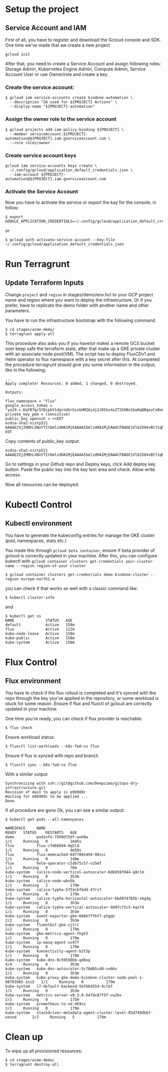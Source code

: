 # Setup the project 

## Service Account and IAM

First of all, you have to register and download the Gcloud console and SDK. One time we've made that we create a new project 
```
gcloud init
```


After that, you need to create a Service Account and assign following roles: Storage Admin, Kubernetes Engine Admin, Compute Admin, Service Account User or use Owner/role and create a key.

### Create the service account:
```
$ gcloud iam service-accounts create kindone-automation \
  --description "SA used for ${PROJECT} Actions" \
  --display-name "${PROJECT}-automation"
```
### Assign the owner role to the service account
```
$ gcloud projects add-iam-policy-binding ${PROJECT} \
  --member serviceAccount:${PROJECT}-automation@${PROJECT}.iam.gserviceaccount.com \
  --role roles/owner
```
### Create service account keys
```
gcloud iam service-accounts keys create \
  ~/.config/gcloud/application_default_credentials.json \
  --iam-account ${PROJECT}-automation@${PROJECT}.iam.gserviceaccount.com
```
### Activate the Service Account 
Now you have to activate the service or export the kay for the console, in follow:
```
$ export GOOGLE_APPLICATION_CREDENTIALS=~/.config/gcloud/application_default_credentials.json
```

or

```
$ gcloud auth activate-service-account --key-file ~/.config/gcloud/application_default_credentials.json
```



# Run Terragrunt


## Update Terraform Inputs
Change `project` and `region` in stages/demo/env.hcl to your GCP project name and region where you want to deploy the infrastructure. 
Or if you prefer, have to replicate the demo folder with another name and other parameters.

You have to run the infrastructure bootstrap with the following command.
```
$ cd stages/acme-demo/
$ terragrunt apply-all
```

This procedure also asks you if you have(or make) a remote GCS bucket over keep safe the terraform state, after that make up a GKE private cluster with an associate node pool(VM). The script has to deploy FluxCDv1 and Helm operator to flux namespace with a key secret after this.
At completed the procedure terragrunt should give you some information in the output, like in the following: 

```
...
Apply complete! Resources: 0 added, 1 changed, 0 destroyed.

Outputs:

flux_namespace = "flux"
google_access_token = "ya29.c.KqYB7gc5YBipkV1dgrnUkrGsxkHMZAjdjIJ05Gv4uZT2XXNsSSwOqQBqxvCxBoOIW90aiNvh2h0EVmIeDfil2RQ0mFnJN_4wmGR9wXlpj69SvxdXrnMbM_1kkDew9MMhiEFbbyqaUTFBQhFGLGPja9CDVX7DMfvzG6xdXKNQvaB1oD0WHn51vVvhkBixSh_bI3syvAff0Jg8vMZsX5sVpc7HWUB_hvQaFQ"
private_key_pem = (sensitive)
public_key_openssh = <<EOT
ecdsa-sha2-nistp521 AAAAE2VjZHNhLXNoYTItbmlzdHA1MjEAAAAIbmlzdHA1MjEAAACFBADE1Vl6ZX04vBt7zqM0LgK9yKKhkXKGiVswzsJDPYpNDAgmq+iAvhsqgnD6/20zesfQT3rbzzMC/JoTD28LPMiReQDbXEJVVvM1N5LZkSSImIjPmkAwxzMfoIkTMCAUMkcSRyzYNDysNWin+BpZEr4uDLSizkUcZqzPZ0mtE/MSa5veTQ==
EOT
```
Copy contents of public_key output: 
```
ecdsa-sha2-nistp521 AAAAE2VjZHNhLXNoYTItbmlzdHA1MjEAAAAIbmlzdHA1MjEAAACFBADE1Vl6ZX04vBt7zqM0LgK9yKKhkXKGiVswzsJDPYpNDAgmq+iAvhsqgnD6/20zesfQT3rbzzMC/JoTD28LPMiReQDbXEJVVvM1N5LZkSSImIjPmkAwxzMfoIkTMCAUMkcSRyzYNDysNWin+BpZEr4uDLSizkUcZqzPZ0mtE/MSa5veTQ==
```
Go to settings in your Github repo and Deploy keys, click Add deploy key button.
Paste the public key into the key text area and check. Allow write access.

Now all resources can be deployed. 

# Kubectl Control

## Kubectl environment
You have to generate the kubeconfig entries for manage the GKE cluster (pod, namespaces, stats etc.)

You made this through `gcloud beta container`, ensure if beta provider of gcloud is correctly updated in your machine. After this, you can configure kubectl with `gcloud container clusters get-credentials your-cluster-name --region region-of-your cluster`

```
$ gcloud container clusters get-credentials demo-kindone-cluster --region europe-north1-a

```

you can check if that works as well with a classic command like: 
```
$ kubectl cluster-info
```
and 
```
$ kubectl get ns
NAME              STATUS   AGE
default           Active   158m
flux              Active   122m
kube-node-lease   Active   158m
kube-public       Active   158m
kube-system       Active   158m
```

# Flux Control

## Flux environment 
You have to check if the flux rollout is completed and it's synced with the repo through the key you've applied in the repository, or some workload is stuck for some reason. Ensure if flux and fluxctl of gcloud are correctly updated in your machine.

One time you're ready, you can check if flux provider is reachable: 
```
$ flux check
```
Ensure workload status:
```
$ fluxctl list-workloads --k8s-fwd-ns flux
```

Ensure if flux is synced with repo and branch
```
$ fluxctl sync --k8s-fwd-ns flux
```
With a similar output
```
Synchronizing with ssh://git@github.com/Deepzima/gitops-dry-infrastructure.git
Revision of main to apply is e9b989c
Waiting for e9b989c to be applied ...
Done.
```

If all procedure are gone Ok, you can see a similar output:
```
$ kubectl get pods --all-namespaces

NAMESPACE     NAME                                                            READY   STATUS    RESTARTS   AGE
demo          podinfo-7599d75df-wxh8w                                         1/1     Running   0          2m45s
flux          flux-cfd66694-9q5ld                                             1/1     Running   0          4m58s
flux          flux-memcached-64f7865494-98zvc                                 1/1     Running   0          148m
flux          helm-operator-c5d675c57-nz5mf                                   1/1     Running   0          76m
kube-system   calico-node-vertical-autoscaler-6d6959f844-q8clm                1/1     Running   0          3h3m
kube-system   calico-node-wkn5b                                               1/1     Running   2          179m
kube-system   calico-typha-5754cbfbdd-47rv7                                   1/1     Running   0          179m
kube-system   calico-typha-horizontal-autoscaler-6bd9747b5b-z6g4g             1/1     Running   0          3h3m
kube-system   calico-typha-vertical-autoscaler-9d9fc75c5-kqsf4                1/1     Running   0          3h3m
kube-system   event-exporter-gke-666b7ffbf7-ptgqn                             2/2     Running   0          3h3m
kube-system   fluentbit-gke-zjtrl                                             2/2     Running   0          179m
kube-system   gke-metrics-agent-fhgt5                                         1/1     Running   0          179m
kube-system   ip-masq-agent-vv47f                                             1/1     Running   0          179m
kube-system   konnectivity-agent-b2t5p                                        1/1     Running   0          179m
kube-system   kube-dns-9c59558bb-qd8xq                                        4/4     Running   0          3h3m
kube-system   kube-dns-autoscaler-5c78d65cd9-vv66v                            1/1     Running   0          3h3m
kube-system   kube-proxy-gke-demo-kindone-cluster-node-pool-1-98f03965-1nz5   1/1     Running   0          179m
kube-system   l7-default-backend-5b76b455d-9clbf                              1/1     Running   0          3h3m
kube-system   metrics-server-v0.3.6-547dc87f5f-cw2bx                          2/2     Running   0          175m
kube-system   prometheus-to-sd-dk9cv                                          1/1     Running   0          179m
kube-system   stackdriver-metadata-agent-cluster-level-85d749dbbf-wxnsd       2/2     Running   5          179m
```


# Clean up

To wipe up all provisioned resources:

```
$ cd stages/acme-demo/
$ terragrunt destroy-all
```
